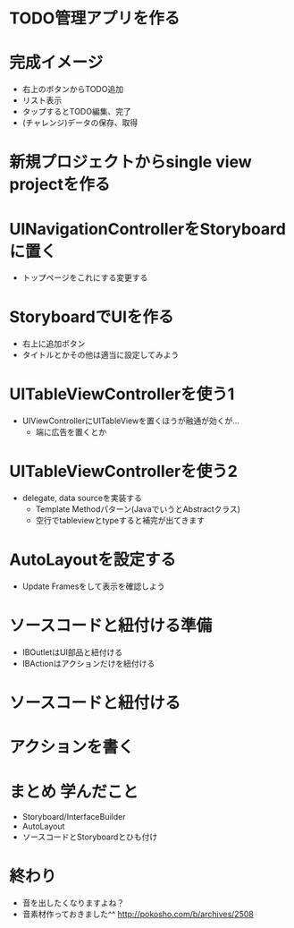 # TODO管理アプリを作る

# 完成イメージ
- 右上のボタンからTODO追加
- リスト表示
- タップするとTODO編集、完了
- (チャレンジ)データの保存、取得

# 新規プロジェクトからsingle view projectを作る

# UINavigationControllerをStoryboardに置く
- トップページをこれにする変更する

# StoryboardでUIを作る
- 右上に追加ボタン
- タイトルとかその他は適当に設定してみよう

# UITableViewControllerを使う1
- UIViewControllerにUITableViewを置くほうが融通が効くが…
  - 端に広告を置くとか

# UITableViewControllerを使う2
- delegate, data sourceを実装する
  - Template Methodパターン(JavaでいうとAbstractクラス)
  - 空行でtableviewとtypeすると補完が出てきます



# AutoLayoutを設定する
- Update Framesをして表示を確認しよう

# ソースコードと紐付ける準備
- IBOutletはUI部品と紐付ける
- IBActionはアクションだけを紐付ける

# ソースコードと紐付ける

# アクションを書く

# まとめ 学んだこと
- Storyboard/InterfaceBuilder
- AutoLayout
- ソースコードとStoryboardとひも付け

# 終わり
- 音を出したくなりますよね？
- 音素材作っておきました^^ http://pokosho.com/b/archives/2508
